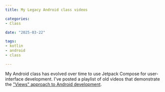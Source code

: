 ```yaml
---
title: My Legacy Android class videos

categories:
- Class

date: "2025-03-22"

tags:
- kotlin
- android
- class

---
```


My Android class has evolved over time to use Jetpack Compose for user-interface development. I've posted a playlist of old videos that demonstrate the ["Views" approach to Android development](https://www.youtube.com/watch?v=YvcVYw57qNc&list=PLW-6wqFEcgTpc2rBCGhyFNksqaG0OhlvJ).
